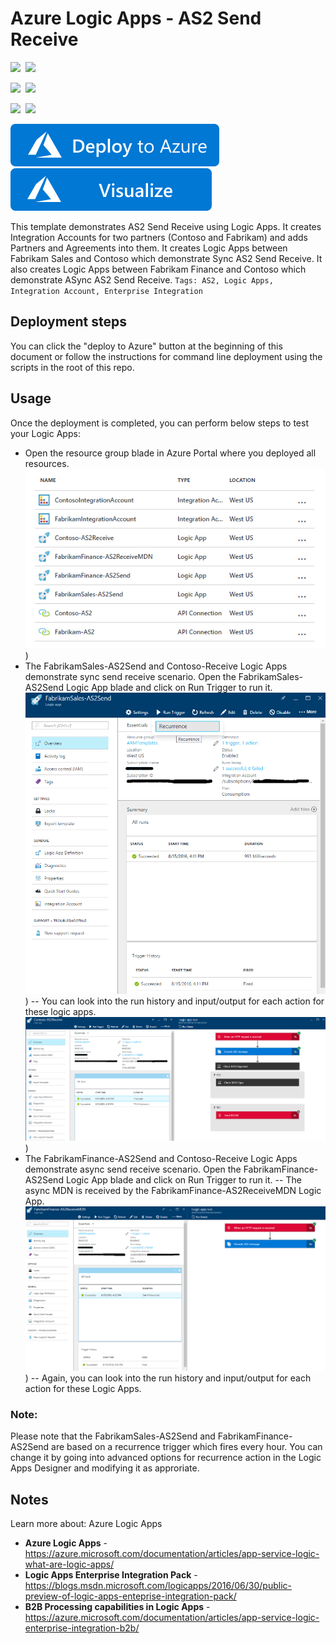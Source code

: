 # Azure Logic Apps - AS2 Send Receive

<IMG SRC="https://azurequickstartsservice.blob.core.windows.net/badges/201-logic-app-as2-send-receive/PublicLastTestDate.svg" />&nbsp;
<IMG SRC="https://azurequickstartsservice.blob.core.windows.net/badges/201-logic-app-as2-send-receive/PublicDeployment.svg" />&nbsp;

<IMG SRC="https://azurequickstartsservice.blob.core.windows.net/badges/201-logic-app-as2-send-receive/FairfaxLastTestDate.svg" />&nbsp;
<IMG SRC="https://azurequickstartsservice.blob.core.windows.net/badges/201-logic-app-as2-send-receive/FairfaxDeployment.svg" />&nbsp;

<IMG SRC="https://azurequickstartsservice.blob.core.windows.net/badges/201-logic-app-as2-send-receive/BestPracticeResult.svg" />&nbsp;
<IMG SRC="https://azurequickstartsservice.blob.core.windows.net/badges/201-logic-app-as2-send-receive/CredScanResult.svg" />&nbsp;

<a href="https://portal.azure.com/#create/Microsoft.Template/uri/https%3A%2F%2Fraw.githubusercontent.com%2FAzure%2Fazure-quickstart-templates%2Fmaster%2F201-logic-app-as2-send-receive%2Fazuredeploy.json" target="_blank">
    <img src="https://raw.githubusercontent.com/Azure/azure-quickstart-templates/master/1-CONTRIBUTION-GUIDE/images/deploytoazure.svg?sanitize=true"/>
</a>
<a href="http://armviz.io/#/?load=https%3A%2F%2Fraw.githubusercontent.com%2FAzure%2Fazure-quickstart-templates%2Fmaster%2F201-logic-app-as2-send-receive%2Fazuredeploy.json" target="_blank">
    <img src="https://raw.githubusercontent.com/Azure/azure-quickstart-templates/master/1-CONTRIBUTION-GUIDE/images/visualizebutton.svg?sanitize=true"/>
</a>

This template demonstrates AS2 Send Receive using Logic Apps. It creates Integration Accounts for two partners (Contoso and Fabrikam) and adds Partners and Agreements into them. It creates Logic Apps between Fabrikam Sales and Contoso which demonstrate Sync AS2 Send Receive. It also creates Logic Apps between Fabrikam Finance and Contoso which demonstrate ASync AS2 Send Receive.
`Tags: AS2, Logic Apps, Integration Account, Enterprise Integration`

## Deployment steps

You can click the "deploy to Azure" button at the beginning of this document or follow the instructions for command line deployment using the scripts in the root of this repo.

## Usage

Once the deployment is completed, you can perform below steps to test your Logic Apps:
- Open the resource group blade in Azure Portal where you deployed all resources.
![Image of Azure resources](https://raw.githubusercontent.com/Azure/azure-quickstart-templates/master/201-logic-app-as2-send-receive/images/azure-resources.png "Azure resources"))
- The FabrikamSales-AS2Send and Contoso-Receive Logic Apps demonstrate sync send receive scenario. Open the FabrikamSales-AS2Send Logic App blade and click on Run Trigger to run it.
![Image of FabrikamSales-AS2Send Logic App](https://raw.githubusercontent.com/Azure/azure-quickstart-templates/master/201-logic-app-as2-send-receive/images/fabrikamsales-as2send.png "Run FabrikamSales-AS2Send Logic App"))
-- You can look into the run history and input/output for each action for these logic apps.
![Image of Contoso-AS2Receive run history](https://raw.githubusercontent.com/Azure/azure-quickstart-templates/master/201-logic-app-as2-send-receive/images/contoso-as2receive-runhistory.png "Contoso-AS2Receive run history"))
- The FabrikamFinance-AS2Send and Contoso-Receive Logic Apps demonstrate async send receive scenario. Open the FabrikamFinance-AS2Send Logic App blade and click on Run Trigger to run it.
-- The async MDN is received by the FabrikamFinance-AS2ReceiveMDN Logic App.
![Image of FabrikamFinance-AS2ReceiveMDN run history](https://raw.githubusercontent.com/Azure/azure-quickstart-templates/master/201-logic-app-as2-send-receive/images/fabrikamfinance-as2receivemdn-runhistory.png "FabrikamFinance-AS2ReceiveMDN run history"))
-- Again, you can look into the run history and input/output for each action for these Logic Apps.

### Note: ###
Please note that the FabrikamSales-AS2Send and FabrikamFinance-AS2Send are based on a recurrence trigger which fires every hour. You can change it by going into advanced options for recurrence action in the Logic Apps Designer and modifying it as approriate.

## Notes

Learn more about: Azure Logic Apps
* **Azure Logic Apps** - https://azure.microsoft.com/documentation/articles/app-service-logic-what-are-logic-apps/
* **Logic Apps Enterprise Integration Pack** - https://blogs.msdn.microsoft.com/logicapps/2016/06/30/public-preview-of-logic-apps-enteprise-integration-pack/
* **B2B Processing capabilities in Logic Apps** - https://azure.microsoft.com/documentation/articles/app-service-logic-enterprise-integration-b2b/

